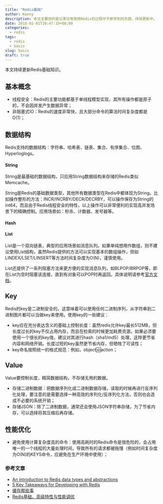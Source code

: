 ```yaml
---
title: "Redis基础"
author: Kenny
description: 本文主要目的是记录日常使用Redis的过程中不断学到的东西，持续更新中。
date: 2018-02-01T10:47:19+08:00
categories:
  - redis
tags:
  - redis
  - basis
slug: basis
draft: true
---
```


本文持续更新Redis基础知识。

## 基本概念
  - 线程安全：Redis的主要功能都基于单线程模型实现，其所有操作都是原子的，不会因并发产生数据异常；
  - 非阻塞式IO：Redis的速度非常快，且大部分命令的算法时间复杂度都是O(1)；

## 数据结构
Redis支持的数据结构：字符串、哈希表、链表、集合、有序集合、位图、Hyperloglogs。
#### String
String是最基础的数据结构，只应用String数据结构来存储的Redis类似Memcache。

String是Redis的基础数据类型，其他所有数据类型在Redis中都体现为String。比如操作整形的方法：INCR/INCRBY/DECR/DECRBY，可以操作保存为String的int64，而且由于Redis线程安全的特性，以上操作可以非常便利的实现高并发场景下的精确控制。应用场景如：秒杀、计数器、发号器等。

#### Hash

#### List
List是一个双向链表，典型的应用场景如消息队列。如果单纯想用作数组，则不建议使用List结构，虽然Redis提供的方法可以实现基本的数组操作，但如LINDEX/LSET/LINSERT等方法时间复杂度为O(N)，谨慎使用。

List还提供了一系列阻塞方法来更方便的实现消息队列，如BLPOP/BRPOP等，即在List为空时阻塞该连接，直到有对象可以POP时再返回。具体说明请参考[官方文档](https://redis.io/topics/data-types-intro)。

## Key
Redis的key是二进制安全的，这意味着可以使用任何二进制序列，从字符串到二进制图片都可以当做key来使用。使用key的一些建议：

  - key应在充分表达含义的基础上控制长度：虽然redis允许key最长512MB，但长度过长的key不仅占用内存，而且在检索的时候更加耗费资源。如果必须要使用一个很长的key值，建议对其进行hash（sha1/md5）处理，这样更节省内容和网络开销。长度过短的key虽然更节省内存，但牺牲了可读性；
  - key命名按照统一的格式规范：例如，object:id:action；

## Value
Value要控制长度，精简数据结构，不存储无用的数据。

  - 存储二进制数据：把数据序列化成二进制数据存储，读取的时候再进行反序列化处理，要注意的是需要选择一种高效的序列化/反序列化方法，否则也会造成不必要的系统开销；
  - 存储JSON：除了二进制数据，通常还会使用JSON字符串存储，为了节省内存，可以选择将其压缩后再存储。

## 性能优化
  - 避免使用计算复杂度高的命令：使用高耗时的Redis命令是很危险的，会占用唯一的一个线程的大量处理时间，导致所有的请求都被拖慢（例如时间复杂度为O(N)的KEYS命令，应避免在生产环境中使用）；

### 参考文章
  - [An introduction to Redis data types and abstractions](https://redis.io/topics/data-types-intro)
  - [5 Key Takeaways for Developing with Redis](https://redislabs.com/blog/5-key-takeaways-for-developing-with-redis/)
  - [缓存那些事](https://tech.meituan.com/cache_about.html)
  - [Redis基础、高级特性与性能调优](https://www.jianshu.com/p/2f14bc570563)

